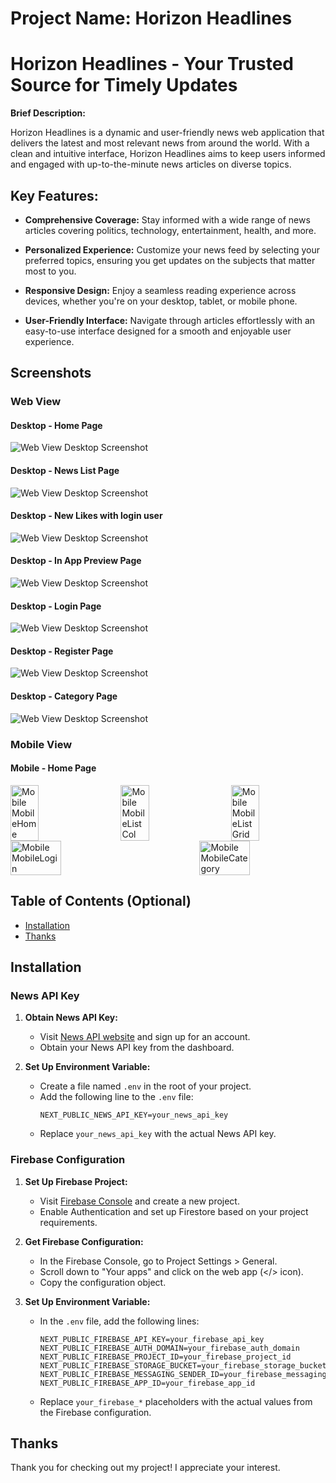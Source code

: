 # Project Name: Horizon Headlines

# Horizon Headlines - Your Trusted Source for Timely Updates

**Brief Description:**

Horizon Headlines is a dynamic and user-friendly news web application that delivers the latest and most relevant news from around the world. With a clean and intuitive interface, Horizon Headlines aims to keep users informed and engaged with up-to-the-minute news articles on diverse topics.

## Key Features:

- **Comprehensive Coverage:** Stay informed with a wide range of news articles covering politics, technology, entertainment, health, and more.

- **Personalized Experience:** Customize your news feed by selecting your preferred topics, ensuring you get updates on the subjects that matter most to you.

- **Responsive Design:** Enjoy a seamless reading experience across devices, whether you're on your desktop, tablet, or mobile phone.

- **User-Friendly Interface:** Navigate through articles effortlessly with an easy-to-use interface designed for a smooth and enjoyable user experience.

## Screenshots

### Web View

#### Desktop - Home Page

![Web View Desktop Screenshot](src/images/WebHome.webp)

#### Desktop - News List Page

![Web View Desktop Screenshot](src/images/WebList.webp)

#### Desktop - New Likes with login user

![Web View Desktop Screenshot](src/images/WebListLike.webp)

#### Desktop - In App Preview Page

![Web View Desktop Screenshot](src/images/WebInApp.webp)

#### Desktop - Login Page

![Web View Desktop Screenshot](src/images/WebLogin.webp)

#### Desktop - Register Page

![Web View Desktop Screenshot](src/images/WebRegister.webp)

#### Desktop - Category Page

![Web View Desktop Screenshot](src/images/WebCategory.webp)

### Mobile View

#### Mobile - Home Page

<div style="display: flex; justify-content: space-between;">
  <img src="src/images/MobileHome.webp" alt="Mobile MobileHome" width="30%" />
  <img src="src/images/MobileListCol.webp" alt="Mobile MobileListCol" width="30%" />
  <img src="src/images/MobileListGrid.webp" alt="Mobile MobileListGrid" width="30%" />
</div>

<div style="display: flex; justify-content: space-between;">
  <img src="src/images/MobileLogin.webp" alt="Mobile MobileLogin" width="40%" />
  <img src="src/images/MobileCategory.webp" alt="Mobile MobileCategory" width="40%" />
</div>

## Table of Contents (Optional)

- [Installation](#installation)
- [Thanks](#Thanks)

## Installation

### News API Key

1. **Obtain News API Key:**

   - Visit [News API website](https://newsapi.org/) and sign up for an account.
   - Obtain your News API key from the dashboard.

2. **Set Up Environment Variable:**
   - Create a file named `.env` in the root of your project.
   - Add the following line to the `.env` file:
     ```env
     NEXT_PUBLIC_NEWS_API_KEY=your_news_api_key
     ```
   - Replace `your_news_api_key` with the actual News API key.

### Firebase Configuration

1. **Set Up Firebase Project:**

   - Visit [Firebase Console](https://console.firebase.google.com/) and create a new project.
   - Enable Authentication and set up Firestore based on your project requirements.

2. **Get Firebase Configuration:**

   - In the Firebase Console, go to Project Settings > General.
   - Scroll down to "Your apps" and click on the web app (</> icon).
   - Copy the configuration object.

3. **Set Up Environment Variable:**
   - In the `.env` file, add the following lines:
     ```env
     NEXT_PUBLIC_FIREBASE_API_KEY=your_firebase_api_key
     NEXT_PUBLIC_FIREBASE_AUTH_DOMAIN=your_firebase_auth_domain
     NEXT_PUBLIC_FIREBASE_PROJECT_ID=your_firebase_project_id
     NEXT_PUBLIC_FIREBASE_STORAGE_BUCKET=your_firebase_storage_bucket
     NEXT_PUBLIC_FIREBASE_MESSAGING_SENDER_ID=your_firebase_messaging_sender_id
     NEXT_PUBLIC_FIREBASE_APP_ID=your_firebase_app_id
     ```
   - Replace `your_firebase_*` placeholders with the actual values from the Firebase configuration.

## Thanks

Thank you for checking out my project! I appreciate your interest.
